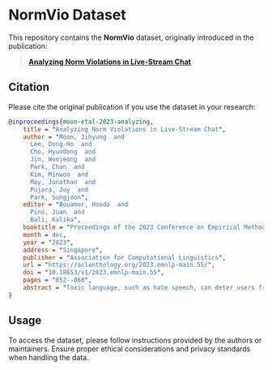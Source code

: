 # NormVio Dataset

This repository contains the **NormVio** dataset, originally introduced in the publication:

> [**Analyzing Norm Violations in Live-Stream Chat**](https://aclanthology.org/2023.emnlp-main.55.pdf)

## Citation

Please cite the original publication if you use the dataset in your research:

```bibtex
@inproceedings{moon-etal-2023-analyzing,
    title = "Analyzing Norm Violations in Live-Stream Chat",
    author = "Moon, Jihyung  and
      Lee, Dong-Ho  and
      Cho, Hyundong  and
      Jin, Woojeong  and
      Park, Chan  and
      Kim, Minwoo  and
      May, Jonathan  and
      Pujara, Jay  and
      Park, Sungjoon",
    editor = "Bouamor, Houda  and
      Pino, Juan  and
      Bali, Kalika",
    booktitle = "Proceedings of the 2023 Conference on Empirical Methods in Natural Language Processing",
    month = dec,
    year = "2023",
    address = "Singapore",
    publisher = "Association for Computational Linguistics",
    url = "https://aclanthology.org/2023.emnlp-main.55/",
    doi = "10.18653/v1/2023.emnlp-main.55",
    pages = "852--868",
    abstract = "Toxic language, such as hate speech, can deter users from participating in online communities and enjoying popular platforms. Previous approaches to detecting toxic language and norm violations have been primarily concerned with conversations from online forums and social media, such as Reddit and Twitter. These approaches are less effective when applied to conversations on live-streaming platforms, such as Twitch and YouTube Live, as each comment is only visible for a limited time and lacks a thread structure that establishes its relationship with other comments. In this work, we share the first NLP study dedicated to detecting norm violations in conversations on live-streaming platforms. We define norm violation categories in live-stream chats and annotate 4,583 moderated comments from Twitch. We articulate several facets of live-stream data that differ from other forums, and demonstrate that existing models perform poorly in this setting. By conducting a user study, we identify the informational context humans use in live-stream moderation, and train models leveraging context to identify norm violations. Our results show that appropriate contextual information can boost moderation performance by 35{\%}."
}
```

## Usage

To access the dataset, please follow instructions provided by the authors or maintainers. Ensure proper ethical considerations and privacy standards when handling the data.
